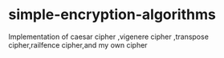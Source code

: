 # simple-encryption-algorithms
Implementation of caesar cipher ,vigenere cipher ,transpose cipher,railfence cipher,and my own cipher
